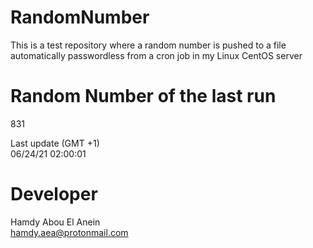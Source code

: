 # RandomNumber    
This is a test repository where a random number is pushed to a file automatically passwordless from a cron job in my Linux CentOS server    
# Random Number of the last run   
831
      
Last update (GMT +1)    
06/24/21 02:00:01
# Developer    
Hamdy Abou El Anein   
hamdy.aea@protonmail.com
